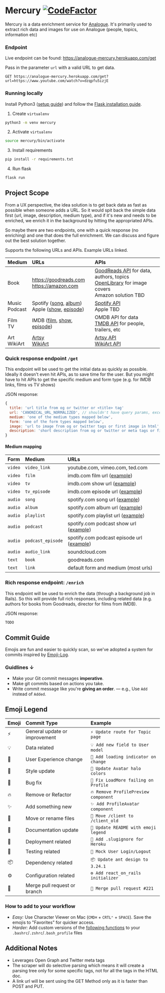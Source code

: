 #  Mercury [![CodeFactor](https://www.codefactor.io/repository/github/analogue-app/mercury/badge)](https://www.codefactor.io/repository/github/analogue-app/mercury)

Mercury is a data enrichment service for [Analogue](https://analogue.app). It's primarily used to extract rich data and images for use on Analogue (people, topics, information etc)

### Endpoint
Live endpoint can be found: https://analogue-mercury.herokuapp.com/get

Pass in the parameter `url` with a valid URL to get data.

```
GET https://analogue-mercury.herokuapp.com/get?url=https://www.youtube.com/watch?v=dzqpfu5izjE
```

### Running locally

Install Python3 ([setup guide](https://docs.python-guide.org/starting/install3/osx/)) and follow the [Flask installation guide](https://flask.palletsprojects.com/en/1.1.x/installation/).

1) Create `virtualenv`
```bash
python3 -m venv mercury
```

2) Activate `virtualenv`
```bash
source mercury/bin/activate
```

3) Install requirements
```bash
pip install -r requirements.txt
```

4) Run flask
```bash
flask run
```

## Project Scope
From a UX perspective, the idea solution is to get back data as fast as possible when someone adds a URL. So it would spit back the simple data first (url, image, description, medium type), and if it's new and needs to be enriched, we enrich it in the background by hitting the appropriated APIs.

So maybe there are two endpoints, one with a quick response (no enriching) and one that does the full enrichment. We can discuss and figure out the best solution together.

Supports the following URLs and APIs. Example URLs linked.

| Medium | URLs | APIs |
| :-- | :-- | :-- |
| Book | https://goodreads.com <br> https://amazon.com | [GoodReads API](https://www.goodreads.com/api) for data, authors, topics<br>[OpenLibrary](https://openlibrary.org/developers/api) for image covers<br>Amazon solution TBD |
| Music<br>Podcast | Spotify ([song](https://open.spotify.com/track/7sd72KZS8D59g5NmhxyHpJ), [album](https://open.spotify.com/album/2xkZV2Hl1Omi8rk2D7t5lN)) <br>Apple ([show](https://podcasts.apple.com/us/podcast/the-tim-ferriss-show/id863897795), [episode](https://podcasts.apple.com/us/podcast/429-nick-kokonas-on-resurrecting-restaurants-skin-in/id863897795)) | [Spotify API](https://developer.spotify.com/documentation/web-api/)<br>Apple TBD |
| Film<br>TV | IMDB ([film](https://www.imdb.com/title/tt0051808/), [show](https://www.imdb.com/title/tt0475784/), [episode](https://www.imdb.com/title/tt4227538/)) | OMDB API for data<br>[TMDB API](https://www.themoviedb.org/documentation/api) for people, trailers, etc |
| Art<br>WikiArt | [Artsy](https://www.artsy.net/artwork/evan-nesbit-lemon-drift)<br>[WikiArt](https://www.wikiart.org/en/caravaggio/calling-of-saint-matthew) | [Artsy API](https://developers.artsy.net/v2/)<br>[WikiArt API](https://docs.google.com/document/d/1T926unU7mx9Blmx3c8UE0UQTnO3MrDbXTGYVerVQFDU/edit) |

### Quick response endpoint `/get`
This endpoint will be used to get the initial data as quickly as possible. Ideally it doesn't even hit APIs, as to save time for the user. But you might have to hit APIs to get the specific medium and form type (e.g. for IMDB links, films vs TV shows)

JSON response:
```javascript
{
  title: 'url title from og or twitter or <title> tag'
  url: 'CANONICAL_URL_NORMALIZED', // shouldn't have query params, except for youtube (e.g. ?v=afdsafxxx)
  medium: 'one of the medium types mapped below',
  form: 'one of the form types mapped below',
  image: 'url to image from og or twitter tags or first image in html',
  description: 'short description from og or twitter or meta tags or first paragraph of html'
}
```

#### Medium mapping
| Form | Medium | URLs |
| :-- | :-- | :-- |
| `video` | `video_link` | youtube.com, vimeo.com, ted.com |
| `video` | `film` | imdb.com film url ([example](https://www.imdb.com/title/tt6751668/))
| `video` | `tv` | imdb.com show url ([example](https://www.imdb.com/title/tt0475784/))
| `video` | `tv_episode` | imdb.com episode url ([example](https://www.imdb.com/title/tt4227538/))
| `audio` | `song` | spotify.com song url ([example](https://open.spotify.com/track/1O6Nh2WvqKtH0uIkUuHTP3)) |
| `audio` | `album` | spotify.com album url ([example](https://open.spotify.com/album/58GlwqGojobPco2fTlpRB0)) |
| `audio` | `playlist` | spotify.com playlist url ([example](https://open.spotify.com/playlist/37i9dQZF1E8JIR7JqWUbRk)) |
| `audio` | `podcast` | spotify.com podcast show url ([example](https://open.spotify.com/show/4M55t5J54fENnEK2A8mzTB)) |
| `audio` | `podcast_episode` | spotify.com podcast episode url ([example](https://open.spotify.com/episode/2tuoVpTiiSKG0ybEwKdsum)) |
| `audio` | `audio_link` | soundcloud.com |
| `text` | `book` | goodreads.com |
| `text` | `link` | default form and medium (most urls) |

### Rich response endpoint: `/enrich`
This endpoint will be used to enrich the data (through a background job in Rails). So this will provide full rich responses, including related data (e.g. authors for books from Goodreads, director for films from IMDB).

JSON response:
```javascript
TODO
```

## Commit Guide
Emojis are fun and easier to quickly scan, so we've adopted a system for commits inspired by [Emoji-Log](https://github.com/ahmadawais/Emoji-Log).

### Guidlines ↓

- Make your Git commit messages **imperative**.
- Make git commits based on actions you take.
- Write commit message like you're **giving an order**.
  — e.g., Use `Add` instead of `Added`.

## Emoji Legend

| Emoji | Commit Type | Example |
| :-- | :-- | :-- |
| ⚡️ | General update or improvement | `⚡️ Update route for Topic page` |
| 💡 | Data related | `💡 Add new field to User model` |
| 💫 | User Experience change | `💫 Add loading indicator on change` |
| 🎨 | Style update | `🎨 Update Avatar halo colors` |
| 🐞 | Bug fix | `🐞 Fix LoadMore failing on Profile` |
| 🔥 | Remove or Refactor | `🔥 Remove ProfilePreview component` |
| ✨ | Add something new | `✨ Add ProfileAvatar component` |
| 🚚 | Move or rename files | `🚚 Move /client to /client_old` |
| 📖 | Documentation update | `📖 Update README with emoji legend` |
| 🚀 | Deployment related | `🚀 Add .slugignore for Heroku` |
| 🤖 | Testing related | `🤖 Mock User Login/Logout` |
| 📦 | Dependency related | `📦 Update ant design to 3.24.1` |
| ⚙️ | Configuration related | `⚙️ Add react_on_rails initializer` |
| 🔗 | Merge pull request or branch | `🔗 Merge pull request #221` |

### How to add to your workflow
- _Easy:_ Use Character Viewer on Mac (`CMD⌘` + `CRTL⌃` + `SPACE`). Save the emojis to "Favorites" for quicker access.
- _Harder:_ Add custom versions of the [following functions](https://github.com/ahmadawais/Emoji-Log#the-workflow--meanings) to your `.bashrc`/`.zshrc`/`.bash_profile` files

## Additional Notes

- Leverages Open Graph and Twitter meta tags
- The scraper will do selective parsing which means it will create a parsing tree only for some specific tags, not for all the tags in the HTML doc.
- A link url will be sent using the GET Method only as it is faster than POST and PUT.
